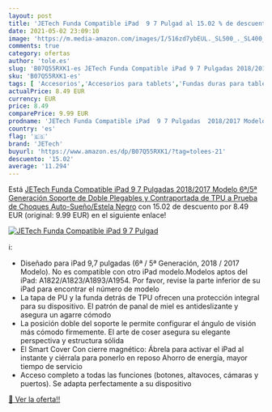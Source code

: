 ```yaml
---
layout: post
title: 'JETech Funda Compatible iPad  9 7 Pulgad al 15.02 % de descuento'
date: 2021-05-02 23:09:10
image: 'https://m.media-amazon.com/images/I/516zd7ybEUL._SL500_._SL400_.jpg'
comments: true
category: ofertas
author: 'tole.es'
slug: 'B07Q55RXK1-es JETech Funda Compatible iPad 9 7 Pulgadas 2018/2017 Modelo...'
sku: 'B07Q55RXK1-es'
tags: [ 'Accesorios','Accesorios para tablets','Fundas duras para tablets','Fundas para tablets','Informática','ipad','jetech', ]
actualPrice: 8.49 EUR
currency: EUR
price: 8.49
comparePrice: 9.99 EUR
prodname: 'JETech Funda Compatible iPad  9 7 Pulgadas  2018/2017 Modelo  6ª/5ª Generación   Soporte de Doble Plegables y Contraportada de TPU a Prueba de Choques  Auto-Sueño/Estela  Negro'
country: 'es'
flag: '🇪🇸'
brand: 'JETech'
buyurl: 'https://www.amazon.es/dp/B07Q55RXK1/?tag=tolees-21'
descuento: '15.02'
average: '11.294'
---
```


Está [JETech Funda Compatible iPad  9 7 Pulgadas  2018/2017 Modelo  6ª/5ª Generación   Soporte de Doble Plegables y Contraportada de TPU a Prueba de Choques  Auto-Sueño/Estela  Negro](https://www.amazon.es/dp/B07Q55RXK1/?tag=tolees-21) con 15.02 de descuento por 8.49 EUR (original: 9.99 EUR) en el siguiente enlace!

[![JETech Funda Compatible iPad  9 7 Pulgad](https://m.media-amazon.com/images/I/516zd7ybEUL._SL500_._SL400_.jpg)](https://www.amazon.es/dp/B07Q55RXK1/?tag=tolees-21)

ℹ️:

- Diseñado para iPad 9,7 pulgadas (6ª / 5ª Generación, 2018 / 2017 Modelo). No es compatible con otro iPad modelo.Modelos aptos del iPad: A1822/A1823/A1893/A1954. Por favor, revise la parte inferior de su iPad para encontrar el número de modelo
- La tapa de PU y la funda detrás de TPU ofrecen una protección integral para su dispositivo. El patrón de panal de miel es antideslizante y asegura un agarre cómodo
- La posición doble del soporte le permite configurar el ángulo de visión más cómodo firmemente. El arte de coser asegura su elegante perspectiva y estructura sólida
- El Smart Cover Con cierre magnético: Ábrela para activar el iPad al instante y ciérrala para ponerlo en reposo Ahorro de energía, mayor tiempo de servicio
- Acceso completo a todas las funciones (botones, altavoces, cámaras y puertos). Se adapta perfectamente a su dispositivo

[🛒 Ver la oferta!!](https://www.amazon.es/dp/B07Q55RXK1/?tag=tolees-21)
